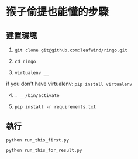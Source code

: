 # 猴子偷提也能懂的步驟

## 建置環境

1. `git clone git@github.com:leafwind/ringo.git`

2. `cd ringo`

3. `virtualenv __`

if you don't have virtualenv: `pip install virtualenv`

4. `. __/bin/activate`

5. `pip install -r requirements.txt`

## 執行

`python run_this_first.py`

`python run_this_for_result.py`
